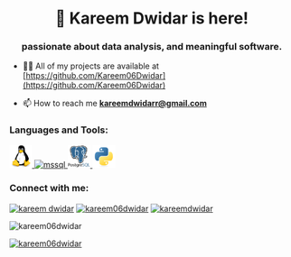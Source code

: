 <h1 align="center">👋 Kareem Dwidar is here!</h1>
<h3 align="center">passionate about data analysis, and meaningful software.</h3>

- 👨‍💻 All of my projects are available at [https://github.com/Kareem06Dwidar](https://github.com/Kareem06Dwidar)

- 📫 How to reach me **kareemdwidarr@gmail.com**


<h3 align="left">Languages and Tools:</h3>
<p align="left"> <a href="https://www.linux.org/" target="_blank" rel="noreferrer"> <img src="https://raw.githubusercontent.com/devicons/devicon/master/icons/linux/linux-original.svg" alt="linux" width="40" height="40"/> </a> <a href="https://www.microsoft.com/en-us/sql-server" target="_blank" rel="noreferrer"> <img src="https://www.svgrepo.com/show/303229/microsoft-sql-server-logo.svg" alt="mssql" width="40" height="40"/> </a> <a href="https://www.postgresql.org" target="_blank" rel="noreferrer"> <img src="https://raw.githubusercontent.com/devicons/devicon/master/icons/postgresql/postgresql-original-wordmark.svg" alt="postgresql" width="40" height="40"/> </a> <a href="https://www.python.org" target="_blank" rel="noreferrer"> <img src="https://raw.githubusercontent.com/devicons/devicon/master/icons/python/python-original.svg" alt="python" width="40" height="40"/> </a> </p>


<h3 align="left">Connect with me:</h3>
<p align="left">
<a href="https://linkedin.com/in/kareem dwidar" target="blank"><img align="center" src="https://raw.githubusercontent.com/rahuldkjain/github-profile-readme-generator/master/src/images/icons/Social/linked-in-alt.svg" alt="kareem dwidar" height="30" width="40" /></a>
<a href="https://kaggle.com/kareem06dwidar" target="blank"><img align="center" src="https://raw.githubusercontent.com/rahuldkjain/github-profile-readme-generator/master/src/images/icons/Social/kaggle.svg" alt="kareem06dwidar" height="30" width="40" /></a>
<a href="https://codeforces.com/profile/kareemdwidar" target="blank"><img align="center" src="https://raw.githubusercontent.com/rahuldkjain/github-profile-readme-generator/master/src/images/icons/Social/codeforces.svg" alt="kareemdwidar" height="30" width="40" /></a>
</p>

<p align="left"> <img src="https://komarev.com/ghpvc/?username=kareem06dwidar&label=Profile%20views&color=0e75b6&style=flat" alt="kareem06dwidar" /> </p>

<p align="left"> <a href="https://github.com/ryo-ma/github-profile-trophy"><img src="https://github-profile-trophy.vercel.app/?username=kareem06dwidar" alt="kareem06dwidar" /></a> </p>

